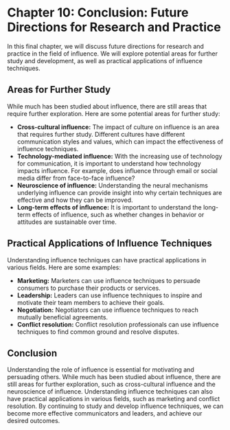 Chapter 10: Conclusion: Future Directions for Research and Practice
===================================================================

In this final chapter, we will discuss future directions for research and practice in the field of influence. We will explore potential areas for further study and development, as well as practical applications of influence techniques.

Areas for Further Study
-----------------------

While much has been studied about influence, there are still areas that require further exploration. Here are some potential areas for further study:

* **Cross-cultural influence:** The impact of culture on influence is an area that requires further study. Different cultures have different communication styles and values, which can impact the effectiveness of influence techniques.
* **Technology-mediated influence:** With the increasing use of technology for communication, it is important to understand how technology impacts influence. For example, does influence through email or social media differ from face-to-face influence?
* **Neuroscience of influence:** Understanding the neural mechanisms underlying influence can provide insight into why certain techniques are effective and how they can be improved.
* **Long-term effects of influence:** It is important to understand the long-term effects of influence, such as whether changes in behavior or attitudes are sustainable over time.

Practical Applications of Influence Techniques
----------------------------------------------

Understanding influence techniques can have practical applications in various fields. Here are some examples:

* **Marketing:** Marketers can use influence techniques to persuade consumers to purchase their products or services.
* **Leadership:** Leaders can use influence techniques to inspire and motivate their team members to achieve their goals.
* **Negotiation:** Negotiators can use influence techniques to reach mutually beneficial agreements.
* **Conflict resolution:** Conflict resolution professionals can use influence techniques to find common ground and resolve disputes.

Conclusion
----------

Understanding the role of influence is essential for motivating and persuading others. While much has been studied about influence, there are still areas for further exploration, such as cross-cultural influence and the neuroscience of influence. Understanding influence techniques can also have practical applications in various fields, such as marketing and conflict resolution. By continuing to study and develop influence techniques, we can become more effective communicators and leaders, and achieve our desired outcomes.
